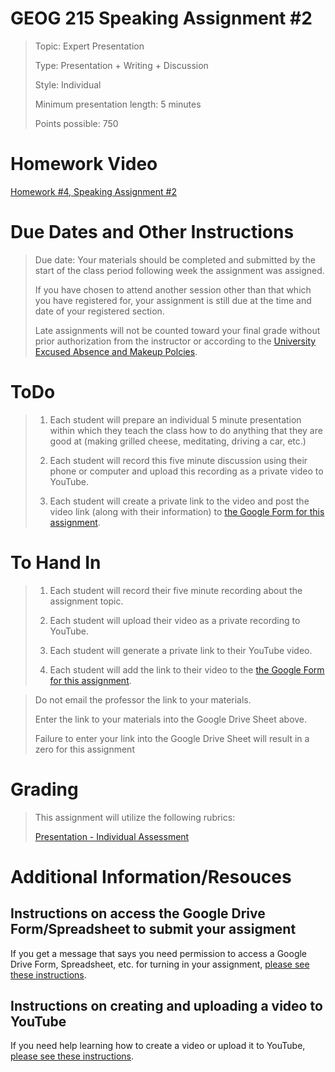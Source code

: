 # GEOG 215 Speaking Assignment #2
>Topic: Expert Presentation
>
>Type: Presentation + Writing + Discussion
>
>Style: Individual
>
>Minimum presentation length: 5 minutes
>
>Points possible: 750
>

# Homework Video
[Homework #4, Speaking Assignment #2](https://youtu.be/PonTp-FhrJw)

# Due Dates and Other Instructions
> Due date: Your materials should be completed and submitted by the start of the class period following week the assignment was assigned.
>
> If you have chosen to attend another session other than that which you have registered for, your assignment is still due at the time and date of your registered section.
>
> Late assignments will not be counted toward your final grade without prior authorization from the instructor or according to the [University Excused Absence and Makeup Polcies](https://student-rules.tamu.edu/rule07/).
>

# ToDo
>
>1. Each student will prepare an individual 5 minute presentation within which they teach the class how to do anything that they are good at (making grilled cheese, meditating, driving a car, etc.)
>
>2. Each student will record this five minute discussion using their phone or computer and upload this recording as a private video to YouTube.
>
>3. Each student will create a private link to the video and post the video link (along with their information) to [the Google Form for this assignment](https://forms.gle/ybVCN5m18HvGqr7G8).



# To Hand In
>
>1. Each student will record their five minute recording about the assignment topic.
>
>2. Each student will upload their video as a private recording to YouTube.
>
>3. Each student will generate a private link to their YouTube video.
>
>4. Each student will add the link to their video to the [the Google Form for this assignment](https://forms.gle/ybVCN5m18HvGqr7G8).

>
> Do not email the professor the link to your materials.
>
> Enter the link to your materials into the Google Drive Sheet above.
>
> Failure to enter your link into the Google Drive Sheet will result in a zero for this assignment
>


# Grading
>
> This assignment will utilize the following rubrics:
>
>[Presentation - Individual Assessment](../rubrics/individualpresentation.md)
>

# Additional Information/Resouces

## Instructions on access the Google Drive Form/Spreadsheet to submit your assigment

If you get a message that says you need permission to access a Google Drive Form, Spreadsheet, etc. for turning in your assignment, [please see these instructions](https://github.tamu.edu/TAMU-GEOG-215-GeospatialCornerstone/GEOG-215-GeospatialCornerstone/blob/master/HowTos/accessingGoogleDriveForms.md).



## Instructions on creating and uploading a video to YouTube

If you need help learning how to create a video or upload it to YouTube, [please see these instructions](https://github.tamu.edu/TAMU-GEOG-215-GeospatialCornerstone/GEOG-215-GeospatialCornerstone/blob/master/HowTos/recordAVideo.md).
